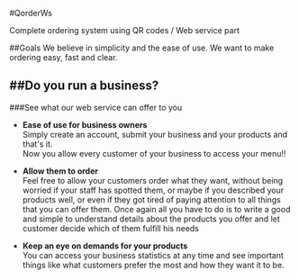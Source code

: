 #QorderWs

Complete ordering system using QR codes / Web service part

##Goals
We believe in simplicity and the ease of use. We want to make ordering easy, fast and clear.

##Do you run a business?
------------------------
###See what our web service can offer to you

* **Ease of use for business owners**<br>
  Simply create an account, submit your business and your products and that's it.<br>
  Now you allow every customer of your business to access your menu!!
  
* **Allow them to order**<br>
  Feel free to allow your customers order what they want, without being worried if your staff has spotted them,
  or maybe if you described your products well, or even if they got tired of paying attention 
  to all things that you can offer them.
  Once again all you have to do is to write a good and simple to understand details about the products you offer 
  and let customer decide which of them fulfill his needs
  
* **Keep an eye on demands for your products**<br>
  You can access your business statistics at any time and see important things like 
  what customers prefer the most and how they want it to be.
